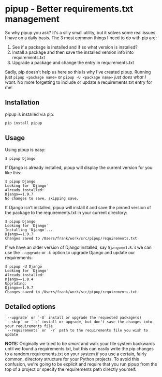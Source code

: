 # pipup - Better requirements.txt management

So why pipup you ask? It's a silly small utility, but it solves some real issues
I have on a daily basis. The 3 most common things I need to do with pip are:

1. See if a package is installed and if so what version is installed?
2. Install a package and then save the installed version info into requirements.txt
3. Upgrade a package and change the entry in requirements.txt

Sadly, pip doesn't help us here so this is why I've created pipup. Running just
`pipup <package name>` or `pipup -U <package name>` *just does what I want*.  No
more forgetting to include or update a requirements.txt entry for me!

## Installation

pipup is installed via pip:

    pip install pipup

## Usage

Using pipup is easy:

    $ pipup Django

If Django is already installed, pipup will display the current version for you
like this:

    $ pipup Django
    Looking for 'Django'
    Already installed:
    Django==1.9.7
    No changes to save, skipping save.

If Django isn't installed, pipup will install it and save the pinned version of
the package to the requirements.txt in your current directory:

    $ pipup Django
    Looking for 'Django'
    Installing 'Django'...
    Django==1.9.7
    Changes saved to /Users/frank/work/src/pipup/requirements.txt

If we have an older version of Django installed, say `Django==1.8.4` we can use
the `--upgrade` or `-U` option to upgrade Django and update our requirements:

    $ pipup -U Django
    Looking for 'Django'
    Already installed:
    Django==1.8.4
    Upgrading:
    Django==1.9.7
    Changes saved to /Users/frank/work/src/pipup/requirements.txt

## Detailed options

    `--upgrade` or `-U` install or upgrade the requested package(s)
    `--skip` or `-s` install or upgrade, but don't save the changes into your requirements file
    `--requirements` or `-r` path to the requirements file you wish to update

**NOTE:** Originally we tried to be *smart* and walk your file system backwards until we found a requirements.txt, but this can easily write the pip changes to a random requirements.txt on your system if you use a certain, fairly common, directory structure for your Python projects.  To avoid this confusion, we're going to be explicit and require that you run pipup from the top of a project or specify the requirements path directly yourself.
